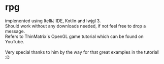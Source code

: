# rpg
implenented using ItelliJ IDE, Kotlin and lwjgl 3. <be><br>
Should work without any downloads needed, if not feel free to drop a message. <br>
Refers to ThinMatrix´s OpenGL game tutorial which can be found on YouTube.<br><br>
Very special thanks to him by the way for that great examples in the tutorial! :D

